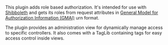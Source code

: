 This plugin adds role based authorization. It's intended for use with [Shibboleth](http://shibboleth.net/ "shibboleth.net") and gets its roles from request attributes in [General Model for Authorization Information (GMAI)](http://www.swami.se/produkter/gmai.71.html "GMAI") urn format.

The plugin provides an administration view for dynamically manage access to specific controllers. It also comes with a TagLib containing tags for easy access control inside views. 
